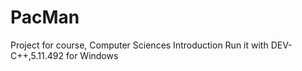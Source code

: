 # PacMan
Project for course, Computer Sciences Introduction
Run it with 
DEV-C++,5.11.492 for Windows
